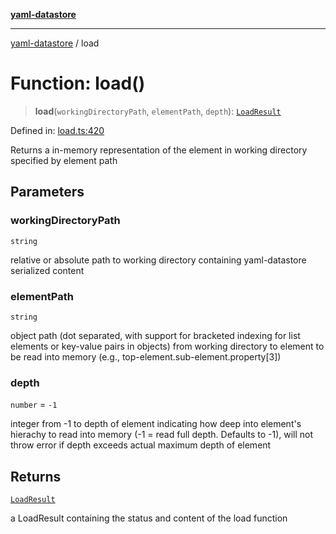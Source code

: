 [**yaml-datastore**](../README.md)

***

[yaml-datastore](../README.md) / load

# Function: load()

> **load**(`workingDirectoryPath`, `elementPath`, `depth`): [`LoadResult`](../classes/LoadResult.md)

Defined in: [load.ts:420](https://github.com/Mach30/yaml-datastore/blob/935b97cfb86aec0dade51acc5d9aca535478bd83/src/load.ts#L420)

Returns a in-memory representation of the element in working directory specified by element path

## Parameters

### workingDirectoryPath

`string`

relative or absolute path to working directory containing yaml-datastore serialized content

### elementPath

`string`

object path (dot separated, with support for bracketed indexing for list elements or key-value pairs in objects) from working directory to element to be read into memory (e.g., top-element.sub-element.property[3])

### depth

`number` = `-1`

integer from -1 to depth of element indicating how deep into element's hierachy to read into memory (-1 = read full depth. Defaults to -1), will not throw error if depth exceeds actual maximum depth of element

## Returns

[`LoadResult`](../classes/LoadResult.md)

a LoadResult containing the status and content of the load function

